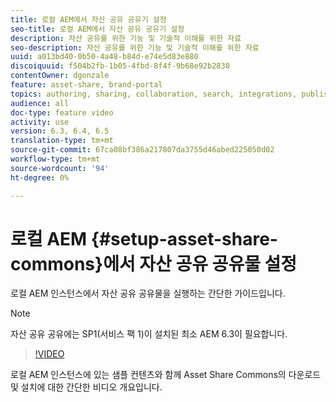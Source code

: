 ```yaml
---
title: 로컬 AEM에서 자산 공유 공유기 설정
seo-title: 로컬 AEM에서 자산 공유 공유기 설정
description: 자산 공유를 위한 기능 및 기술적 이해를 위한 자료
seo-description: 자산 공유를 위한 기능 및 기술적 이해를 위한 자료
uuid: a013bd40-0b50-4a48-b84d-e74e5d83e880
discoiquuid: f504b2fb-1b05-4fbd-8f4f-9b68e92b2830
contentOwner: dgonzale
feature: asset-share, brand-portal
topics: authoring, sharing, collaboration, search, integrations, publishing, metadata, images, renditions
audience: all
doc-type: feature video
activity: use
version: 6.3, 6.4, 6.5
translation-type: tm+mt
source-git-commit: 67ca08bf386a217807da3755d46abed225050d02
workflow-type: tm+mt
source-wordcount: '94'
ht-degree: 0%

---
```



# 로컬 AEM {#setup-asset-share-commons}에서 자산 공유 공유물 설정

로컬 AEM 인스턴스에서 자산 공유 공유물을 실행하는 간단한 가이드입니다.

>[!NOTE]
>
>자산 공유 공유에는 SP1(서비스 팩 1)이 설치된 최소 AEM 6.3이 필요합니다.

>[!VIDEO](https://video.tv.adobe.com/v/20499/?quality=9&learn=on)

로컬 AEM 인스턴스에 있는 샘플 컨텐츠와 함께 Asset Share Commons의 다운로드 및 설치에 대한 간단한 비디오 개요입니다.
